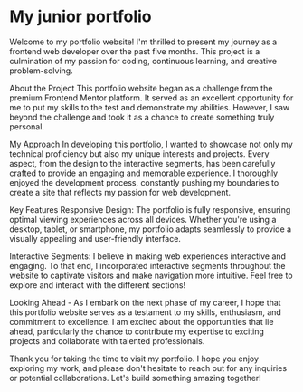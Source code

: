 # My junior portfolio

Welcome to my portfolio website! I'm thrilled to present my journey as a frontend web developer over the past five months. This project is a culmination of my passion for coding, continuous learning, and creative problem-solving.

About the Project
This portfolio website began as a challenge from the premium Frontend Mentor platform. It served as an excellent opportunity for me to put my skills to the test and demonstrate my abilities. However, I saw beyond the challenge and took it as a chance to create something truly personal.

My Approach
In developing this portfolio, I wanted to showcase not only my technical proficiency but also my unique interests and projects. Every aspect, from the design to the interactive segments, has been carefully crafted to provide an engaging and memorable experience. I thoroughly enjoyed the development process, constantly pushing my boundaries to create a site that reflects my passion for web development.

Key Features
Responsive Design: The portfolio is fully responsive, ensuring optimal viewing experiences across all devices. Whether you're using a desktop, tablet, or smartphone, my portfolio adapts seamlessly to provide a visually appealing and user-friendly interface.

Interactive Segments: I believe in making web experiences interactive and engaging. To that end, I incorporated interactive segments throughout the website to captivate visitors and make navigation more intuitive. Feel free to explore and interact with the different sections!

Looking Ahead -
As I embark on the next phase of my career, I hope that this portfolio website serves as a testament to my skills, enthusiasm, and commitment to excellence. I am excited about the opportunities that lie ahead, particularly the chance to contribute my expertise to exciting projects and collaborate with talented professionals.

Thank you for taking the time to visit my portfolio. I hope you enjoy exploring my work, and please don't hesitate to reach out for any inquiries or potential collaborations. Let's build something amazing together!
